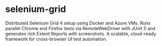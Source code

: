 # selenium-grid
Distributed Selenium Grid 4 setup using Docker and Azure VMs. Runs parallel Chrome and Firefox tests via RemoteWebDriver with JUnit 5 and generates rich Extent Reports with screenshots. A scalable, cloud-ready framework for cross-browser UI test automation.

